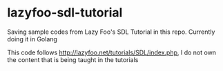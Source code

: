 # lazyfoo-sdl-tutorial
Saving sample codes from Lazy Foo's SDL Tutorial in this repo. Currently doing it in Golang

This code follows http://lazyfoo.net/tutorials/SDL/index.php, I do not own the content that is being taught in the tutorials
